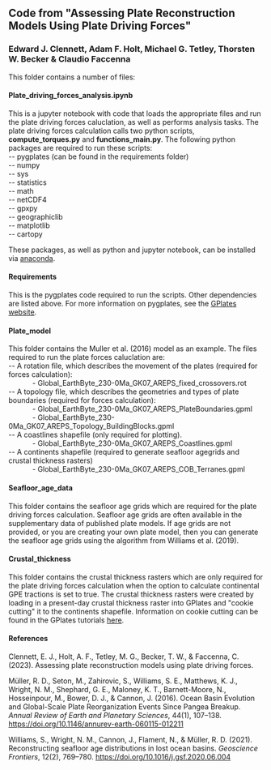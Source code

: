 ## Code from "Assessing Plate Reconstruction Models Using Plate Driving Forces"
### Edward J. Clennett, Adam F. Holt, Michael G. Tetley, Thorsten W. Becker & Claudio Faccenna

This folder contains a number of files:  
  
#### Plate_driving_forces_analysis.ipynb  
  
This is a jupyter notebook with code that loads the appropriate files and run the plate driving forces caluclation, as well as performs analysis tasks. The plate driving forces calculation calls two python scripts, **compute_torques.py** and **functions_main.py**. The following python packages are required to run these scripts:  
-- pygplates (can be found in the requirements folder)  
-- numpy  
-- sys  
-- statistics  
-- math  
-- netCDF4  
-- gpxpy  
-- geographiclib  
-- matplotlib  
-- cartopy  

These packages, as well as python and jupyter notebook, can be installed via [anaconda](https://www.anaconda.com/).  

#### Requirements  
  
This is the pygplates code required to run the scripts. Other dependencies are listed above. For more information on pygplates, see the [GPlates website](https://www.gplates.org/docs/pygplates/index.html).  
  
#### Plate_model  
  
This folder contains the Muller et al. (2016) model as an example. The files required to run the plate forces caluclation are:  
-- A rotation file, which describes the movement of the plates (required for forces calculation):  
&nbsp;&nbsp;&nbsp;&nbsp;&nbsp;&nbsp;&nbsp;&nbsp;&nbsp;&nbsp;&nbsp;&nbsp;- Global_EarthByte_230-0Ma_GK07_AREPS_fixed_crossovers.rot  
-- A topology file, which describes the geometries and types of plate boundaries (required for forces calculation):  
&nbsp;&nbsp;&nbsp;&nbsp;&nbsp;&nbsp;&nbsp;&nbsp;&nbsp;&nbsp;&nbsp;&nbsp;- Global_EarthByte_230-0Ma_GK07_AREPS_PlateBoundaries.gpml  
&nbsp;&nbsp;&nbsp;&nbsp;&nbsp;&nbsp;&nbsp;&nbsp;&nbsp;&nbsp;&nbsp;&nbsp;- Global_EarthByte_230-0Ma_GK07_AREPS_Topology_BuildingBlocks.gpml  
-- A coastlines shapefile (only required for plotting).  
&nbsp;&nbsp;&nbsp;&nbsp;&nbsp;&nbsp;&nbsp;&nbsp;&nbsp;&nbsp;&nbsp;&nbsp;- Global_EarthByte_230-0Ma_GK07_AREPS_Coastlines.gpml  
-- A continents shapefile (required to generate seafloor agegrids and crustal thickness rasters)  
&nbsp;&nbsp;&nbsp;&nbsp;&nbsp;&nbsp;&nbsp;&nbsp;&nbsp;&nbsp;&nbsp;&nbsp;- Global_EarthByte_230-0Ma_GK07_AREPS_COB_Terranes.gpml
  
#### Seafloor_age_data
  
This folder contains the seafloor age grids which are required for the plate driving forces calculation. Seafloor age grids are often available in the supplementary data of published plate models. If age grids are not provided, or you are creating your own plate model, then you can generate the seafloor age grids using the algorithm from Williams et al. (2019).

#### Crustal_thickness  
  
This folder contains the crustal thickness rasters which are only required for the plate driving forces calculation when the option to calculate continental GPE tractions is set to true. The crustal thickness rasters were created by loading in a present-day crustal thickness raster into GPlates and "cookie cutting" it to the continents shapefile. Information on cookie cutting can be found in the GPlates tutorials [here](https://docs.google.com/document/d/1BohvVbw0n3w8EW7asEIo72dCyRHY_aaC4BTP9Y8zSig/pub#id.nl8kz7s4totv>).  

#### References  
  
Clennett, E. J., Holt, A. F., Tetley, M. G., Becker, T. W., & Faccenna, C. (2023). Assessing plate reconstruction models using plate driving forces.  
  
Müller, R. D., Seton, M., Zahirovic, S., Williams, S. E., Matthews, K. J., Wright, N. M., Shephard, G. E., Maloney, K. T., Barnett-Moore, N., Hosseinpour, M., Bower, D. J., & Cannon, J. (2016). Ocean Basin Evolution and Global-Scale Plate Reorganization Events Since Pangea Breakup. *Annual Review of Earth and Planetary Sciences*, 44(1), 107–138. https://doi.org/10.1146/annurev-earth-060115-012211  
  
Williams, S., Wright, N. M., Cannon, J., Flament, N., & Müller, R. D. (2021). Reconstructing seafloor age distributions in lost ocean basins. *Geoscience Frontiers*, 12(2), 769–780. https://doi.org/10.1016/j.gsf.2020.06.004  
